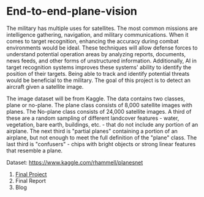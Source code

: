 # End-to-end-plane-vision

The military has multiple uses for satellites. The most common missions are intelligence gathering, navigation, and military communications. When it comes to target recognition, enhancing the accuracy during combat environments would be ideal. These techniques will allow defense forces to understand potential operation areas by analyzing reports, documents, news feeds, and other forms of unstructured information. Additionally, AI in target recognition systems improves these systems' ability to identify the position of their targets. Being able to track and identify potential threats would be beneficial to the military. The goal of this project is to detect an aircraft given a satellite image.
 
The image dataset will be from Kaggle. The data contains two classes, plane or no-plane. The plane class consists of 8,000 satellite images with planes. The No-plane class consists of 24,000 satellite images. A third of these are a random sampling of different landcover features - water, vegetation, bare earth, buildings, etc. - that do not include any portion of an airplane. The next third is "partial planes" containing a portion of an airplane, but not enough to meet the full definition of the "plane" class. The last third is "confusers" - chips with bright objects or strong linear features that resemble a plane.

Dataset: https://www.kaggle.com/rhammell/planesnet

1. [Final Project](https://github.com/terrenceturner/End-to-end-plane-vision/blob/master/Plane_Vision.ipynb)
2. Final Report
3. Blog
